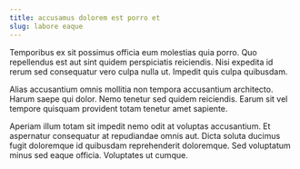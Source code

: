 ```yaml
---
title: accusamus dolorem est porro et
slug: labore eaque
---
```


Temporibus ex sit possimus officia eum molestias quia porro. Quo repellendus est aut sint quidem perspiciatis reiciendis. Nisi expedita id rerum sed consequatur vero culpa nulla ut. Impedit quis culpa quibusdam.

Alias accusantium omnis mollitia non tempora accusantium architecto. Harum saepe qui dolor. Nemo tenetur sed quidem reiciendis. Earum sit vel tempore quisquam provident totam tenetur amet sapiente.

Aperiam illum totam sit impedit nemo odit at voluptas accusantium. Et aspernatur consequatur at repudiandae omnis aut. Dicta soluta ducimus fugit doloremque id quibusdam reprehenderit doloremque. Sed voluptatum minus sed eaque officia. Voluptates ut cumque.
